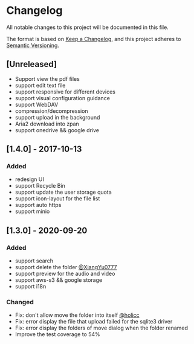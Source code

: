 # Changelog
All notable changes to this project will be documented in this file.

The format is based on [Keep a Changelog](https://keepachangelog.com/en/1.0.0/),
and this project adheres to [Semantic Versioning](https://semver.org/spec/v2.0.0.html).

## [Unreleased]
- Support view the pdf files
- support edit text file
- support responsive for different devices
- support visual configuration guidance
- support WebDAV
- compression/decompression
- support upload in the background
- Aria2 download into zpan
- support onedrive && google drive

## [1.4.0] - 2017-10-13
### Added
- redesign UI
- support Recycle Bin
- support update the user storage quota
- support icon-layout for the file list
- support auto https
- support minio


## [1.3.0] - 2020-09-20
### Added
- support search
- support delete the folder [@XiangYu0777](https://github.com/XiangYu0777)
- support preview for the audio and video
- support aws-s3 && google storage
- support i18n


### Changed
- Fix: don't allow move the folder into itself [@holicc](https://github.com/holicc)
- Fix: error display the file that upload failed for the sqlite3 driver
- Fix: error display the folders of move dialog when the folder renamed
- Improve the test coverage to 54%
